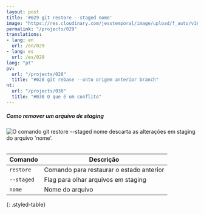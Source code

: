 ```yaml
---
layout: post
title: '#029 git restore --staged nome'
image: "https://res.cloudinary.com/jesstemporal/image/upload/f_auto/v1642878675/gitfichas/pt/029/full_q1o6up.jpg"
permalink: "/projects/029"
translations:
- lang: en
  url: /en/029
- lang: es
  url: /es/029
lang: "pt"
pv:
  url: "/projects/028"
  title: "#028 git rebase --onto origem anterior branch"
nt:
  url: "/projects/030"
  title: "#030 O que é um conflito"
---
```

##### Como remover um arquivo de staging

<img alt="O comando git restore --staged nome descarta as alterações em staging do arquivo 'nome'." src="https://res.cloudinary.com/jesstemporal/image/upload/v1642878675/gitfichas/pt/029/full_q1o6up.jpg"><br><br>

| Comando | Descrição |
|---------|-------------|
| `restore` | Comando para restaurar o estado anterior |
| `--staged` | Flag para olhar arquivos em staging |
| `nome` | Nome do arquivo |
{: .styled-table}
